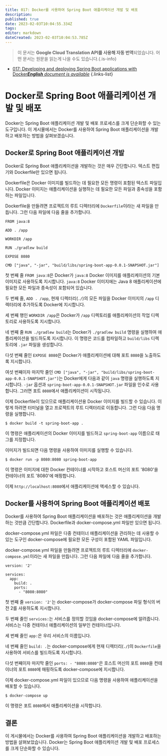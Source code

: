 ```yaml
---
title: 017: Docker를 사용하여 Spring Boot 애플리케이션 개발 및 배포
description: 
published: true
date: 2023-02-03T10:04:55.334Z
tags: 
editor: markdown
dateCreated: 2023-02-03T10:04:53.785Z
---
```


> 이 문서는 **Google Cloud Translation API를 사용해 자동 번역**되었습니다.
어떤 문서는 원문을 읽는게 나을 수도 있습니다.{.is-info}



- [017: Developing and deploying Spring Boot applications with Docker***English** document is available*](/en/Knowledge-base/Spring-Boot/Learning/017-developing-and-deploying-spring-boot-applications-with-docker)
{.links-list}


# Docker로 Spring Boot 애플리케이션 개발 및 배포

Docker는 Spring Boot 애플리케이션 개발 및 배포 프로세스를 크게 단순화할 수 있는 도구입니다. 이 게시물에서는 Docker를 사용하여 Spring Boot 애플리케이션을 개발하고 배포하는 방법을 살펴보겠습니다.

## Docker로 Spring Boot 애플리케이션 개발

Docker로 Spring Boot 애플리케이션을 개발하는 것은 매우 간단합니다. 텍스트 편집기와 Dockerfile만 있으면 됩니다.

Dockerfile은 Docker 이미지를 빌드하는 데 필요한 모든 명령이 포함된 텍스트 파일입니다. Docker 이미지는 애플리케이션을 실행하는 데 필요한 모든 파일과 종속성을 포함하는 파일입니다.

Dockerfile을 만들려면 프로젝트의 루트 디렉터리에 `Dockerfile`이라는 새 파일을 만듭니다. 그런 다음 파일에 다음 줄을 추가합니다.

```
FROM java:8

ADD . /app

WORKDIR /app

RUN ./gradlew build

EXPOSE 8080

CMD ["java", "-jar", "build/libs/spring-boot-app-0.0.1-SNAPSHOT.jar"]
```

첫 번째 줄 `FROM java:8`은 Docker가 `java:8` Docker 이미지를 애플리케이션의 기본 이미지로 사용하도록 지시합니다. `java:8` Docker 이미지에는 Java 8 애플리케이션에 필요한 모든 파일과 종속성이 포함되어 있습니다.

두 번째 줄, `ADD . /app`, 현재 디렉터리(`./`)의 모든 파일을 Docker 이미지의 `/app` 디렉터리에 추가하도록 Docker에 지시합니다.

세 번째 행인 `WORKDIR /app`은 Docker가 `/app` 디렉토리를 애플리케이션의 작업 디렉토리로 사용하도록 지시합니다.

네 번째 줄 `RUN ./gradlew build`는 Docker가 `./gradlew build` 명령을 실행하여 애플리케이션을 빌드하도록 지시합니다. 이 명령은 코드를 컴파일하고 `build/libs` 디렉토리에 `.jar` 파일을 생성합니다.

다섯 번째 줄인 `EXPOSE 8080`은 Docker가 애플리케이션에 대해 포트 `8080`을 노출하도록 지시합니다.

여섯 번째이자 마지막 줄인 `CMD ["java", "-jar", "build/libs/spring-boot-app-0.0.1-SNAPSHOT.jar"]`는 Docker에게 다음과 같이 `java` 명령을 실행하도록 지시합니다. `-jar` 옵션과 `spring-boot-app-0.0.1-SNAPSHOT.jar` 파일을 인수로 사용합니다. 그러면 포트 `8080`에서 애플리케이션이 시작됩니다.

이제 Dockerfile이 있으므로 애플리케이션용 Docker 이미지를 빌드할 수 있습니다. 이렇게 하려면 터미널을 열고 프로젝트의 루트 디렉터리로 이동합니다. 그런 다음 다음 명령을 실행합니다.

```
$ docker build -t spring-boot-app .
```

이 명령은 애플리케이션의 Docker 이미지를 빌드하고 `spring-boot-app` 이름으로 태그를 지정합니다.

이미지가 빌드되면 다음 명령을 사용하여 이미지를 실행할 수 있습니다.

```
$ docker run -p 8080:8080 spring-boot-app
```

이 명령은 이미지에 대한 Docker 컨테이너를 시작하고 호스트 머신의 포트 '8080'을 컨테이너의 포트 '8080'에 매핑합니다.

이제 `http://localhost:8080`에서 애플리케이션에 액세스할 수 있습니다.

## Docker를 사용하여 Spring Boot 애플리케이션 배포

Docker를 사용하여 Spring Boot 애플리케이션을 배포하는 것은 애플리케이션을 개발하는 것만큼 간단합니다. Dockerfile과 docker-compose.yml 파일만 있으면 됩니다.

docker-compose.yml 파일은 다중 컨테이너 애플리케이션을 관리하는 데 사용할 수 있는 도구인 docker-compose에 필요한 모든 구성이 포함된 YAML 파일입니다.

docker-compose.yml 파일을 만들려면 프로젝트의 루트 디렉터리에 `docker-compose.yml`이라는 새 파일을 만듭니다. 그런 다음 파일에 다음 줄을 추가합니다.

```
version: '2'

services:
  app:
    build: .
    ports:
      - "8080:8080"
```

첫 번째 줄 `version: '2'`는 docker-compose가 docker-compose 파일 형식의 버전 2를 사용하도록 지시합니다.

두 번째 줄인 `services:`는 서비스를 정의할 것임을 docker-compose에 알려줍니다. 서비스는 다중 컨테이너 애플리케이션의 일부인 컨테이너입니다.

세 번째 줄인 `app:`은 우리 서비스의 이름입니다.

네 번째 줄인 `build: .`는 docker-compose에게 현재 디렉터리(`./`)의 `Dockerfile`을 사용하여 서비스를 빌드하도록 지시합니다.

다섯 번째이자 마지막 줄인 `ports: - "8080:8080"`은 호스트 머신의 포트 `8080`을 컨테이너의 포트 `8080`에 매핑하도록 docker-compose에 지시합니다.

이제 docker-compose.yml 파일이 있으므로 다음 명령을 사용하여 애플리케이션을 배포할 수 있습니다.

```
$ docker-compose up
```

이 명령은 포트 `8080`에서 애플리케이션을 시작합니다.

## 결론

이 게시물에서는 Docker를 사용하여 Spring Boot 애플리케이션을 개발하고 배포하는 방법을 살펴보았습니다. Docker는 Spring Boot 애플리케이션 개발 및 배포 프로세스를 크게 단순화할 수 있습니다.